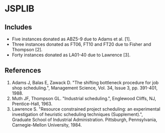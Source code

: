 # JSPLIB

## Includes

- Five instances donated as ABZ5-9 due to Adams et al. [1].
- Three instances donated as FT06, FT10 and FT20 due to Fisher and Thompson [2].
- Forty instances donated as LA01-40 due to Lawrence [3].

## References

1. Adams J, Balas E, Zawack D. "The shifting bottleneck procedure for job shop scheduling.", Management Science, Vol. 34, Issue 3, pp. 391-401, 1988.
2. Muth JF, Thompson GL. "Industrial scheduling.", Englewood Cliffs, NJ, Prentice-Hall, 1963.
3. Lawrence S. "Resource constrained project scheduling: an experimental investigation of heuristic scheduling techniques (Supplement).", Graduate
School of Industrial Administration. Pittsburgh, Pennsylvania, Carnegie-Mellon University, 1984.
